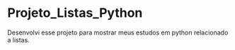 # Projeto_Listas_Python
 Desenvolvi esse projeto para mostrar meus estudos em python relacionado a listas.
